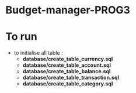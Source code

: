 # Budget-manager-PROG3

# To run
- to initialise all table : 
  - **database/create_table_currency.sql**
  - **database/create_table_account.sql**
  - **database/create_table_balance.sql**
  - **database/create_table_transaction.sql**
  - **database/create_table_category.sql**